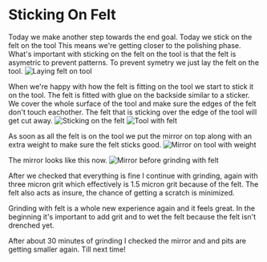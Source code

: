 # Sticking On Felt
Today we make another step towards the end goal. Today we stick on the felt on the tool This means we're getting closer to the polishing phase. What's important with sticking on the felt on the tool is that the felt is asymetric to prevent patterns. To prevent symetry we just lay the felt on the tool.
![Laying felt on tool](/images/IMG_7007.jpg)

When we're happy with how the felt is fitting on the tool we start to stick it on the tool. The felt is fitted with glue on the backside similar to a sticker. We cover the whole surface of the tool and make sure the edges of the felt don't touch eachother. The felt that is sticking over the edge of the tool will get cut away.
![Sticking on the felt](/images/IMG_7008.jpg)
![Tool with felt](/images/IMG_7009.jpg)

As soon as all the felt is on the tool we put the mirror on top along with an extra weight to make sure the felt sticks good.
![Mirror on tool with weight](/images/IMG_7010.jpg)

The mirror looks like this now.
![Mirror before grinding with felt](/images/IMG_7011.jpg)

After we checked that everything is fine I continue with grinding, again with three micron grit which effectively is 1.5 micron grit because of the felt. The felt also acts as insure, the chance of getting a scratch is minimized.

Grinding with felt is a whole new experience again and it feels great. In the beginning it's important to add grit and to wet the felt because the felt isn't drenched yet.

After about 30 minutes of grinding I checked the mirror and and pits are getting smaller again. Till next time!